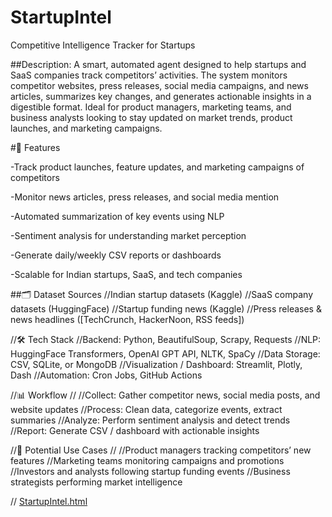 # StartupIntel

Competitive Intelligence Tracker for Startups

##Description:
A smart, automated agent designed to help startups and SaaS companies track competitors’ activities. The system monitors competitor websites, press releases, social media campaigns, and news articles, summarizes key changes, and generates actionable insights in a digestible format. Ideal for product managers, marketing teams, and business analysts looking to stay updated on market trends, product launches, and marketing campaigns.

#🚀 Features

-Track product launches, feature updates, and marketing campaigns of competitors<br>

-Monitor news articles, press releases, and social media mention<br>

-Automated summarization of key events using NLP<br>

-Sentiment analysis for understanding market perception<br>

-Generate daily/weekly CSV reports or dashboards<br>

-Scalable for Indian startups, SaaS, and tech companies

##🗂 Dataset Sources
//Indian startup datasets (Kaggle)
//SaaS company datasets (HuggingFace)
//Startup funding news (Kaggle)
//Press releases & news headlines ([TechCrunch, HackerNoon, RSS feeds])

//🛠 Tech Stack
//Backend: Python, BeautifulSoup, Scrapy, Requests
//NLP: HuggingFace Transformers, OpenAI GPT API, NLTK, SpaCy
//Data Storage: CSV, SQLite, or MongoDB
//Visualization / Dashboard: Streamlit, Plotly, Dash
//Automation: Cron Jobs, GitHub Actions

//📊 Workflow
//
//Collect: Gather competitor news, social media posts, and website updates
//Process: Clean data, categorize events, extract summaries
//Analyze: Perform sentiment analysis and detect trends
//Report: Generate CSV / dashboard with actionable insights

//🔗 Potential Use Cases
//
//Product managers tracking competitors’ new features
//Marketing teams monitoring campaigns and promotions
//Investors and analysts following startup funding events
//Business strategists performing market intelligence

//
[StartupIntel.html](https://github.com/user-attachments/files/22710574/StartupIntel.html)
